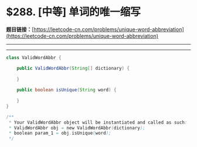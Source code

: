 # $288. [中等] 单词的唯一缩写

**题目链接：**[https://leetcode-cn.com/problems/unique-word-abbreviation](https://leetcode-cn.com/problems/unique-word-abbreviation)

---

<Cards card="leetcode_288_unique-word-abbreviation"></Cards>

---

```java
class ValidWordAbbr {

    public ValidWordAbbr(String[] dictionary) {
        
    }
    
    public boolean isUnique(String word) {
        
    }
}

/**
 * Your ValidWordAbbr object will be instantiated and called as such:
 * ValidWordAbbr obj = new ValidWordAbbr(dictionary);
 * boolean param_1 = obj.isUnique(word);
 */
```